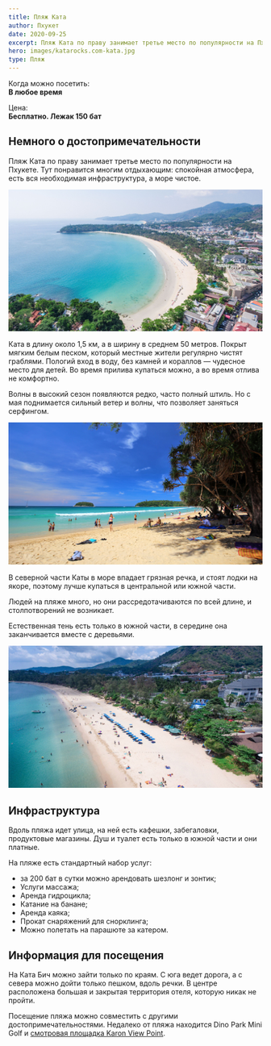 ```yaml
---
title: Пляж Ката
author: Пхукет
date: 2020-09-25
excerpt: Пляж Ката по праву занимает третье место по популярности на Пхукете. Тут понравится многим отдыхающим, спокойная атмосфера, есть вся необходимая инфраструктура, а море чистое.
hero: images/katarocks.com-kata.jpg
type: Пляж
---
```

Когда можно посетить:  
**В любое время**

Цена:  
**Бесплатно. Лежак 150 бат**


## Немного о достопримечательности
Пляж Ката по праву занимает третье место по популярности на Пхукете. Тут понравится многим отдыхающим: спокойная атмосфера, есть вся необходимая инфраструктура, а море чистое.

![Пляж Ката Kata Beach](images/phuket9.com-kata-beach.jpg "Источник phuket9.com")

Ката в длину около 1,5 км, а в ширину в среднем 50 метров. Покрыт мягким белым песком, который местные жители регулярно чистят граблями. Пологий вход в воду, без камней и кораллов — чудесное место для детей. Во время прилива купаться можно, а во время отлива не комфортно.


Волны в высокий сезон появляются редко, часто полный штиль. Но с мая поднимается сильный ветер и волны, что позволяет заняться серфингом.

![Пляж Ката Kata Beach](images/hotels.com-kata.jpg "Источник hotels.com")

В северной части Каты в море впадает грязная речка, и стоят лодки на якоре, поэтому лучше купаться в центральной или южной части. 


Людей на пляже много, но они рассредотачиваются по всей длине, и столпотворений не возникает.


Естественная тень есть только в южной части, в середине она заканчивается вместе с деревьями.
 
 ![Пляж Ката Kata Beach](images/zeus.travel.jpg "Источник zeus.travel")

## Инфраструктура 
Вдоль пляжа идет улица, на ней есть кафешки, забегаловки, продуктовые магазины. Душ и туалет есть только в южной части и они платные.

На пляже есть стандартный набор услуг: 
- за 200 бат в сутки можно арендовать шезлонг и зонтик;
- Услуги массажа;
- Аренда гидроцикла;
- Катание на банане;
- Аренда каяка;
- Прокат снаряжений для снорклинга;
- Можно полетать на парашюте за катером.
 
 
## Информация для посещения
На Ката Бич можно зайти только по краям. С юга ведет дорога, а с севера можно дойти только пешком, вдоль речки. В центре расположена большая и закрытая территория отеля, которую никак не пройти.

Посещение пляжа можно совместить с другими достопримечательностями. Недалеко от пляжа находится Dino Park Mini Golf и [смотровая площадка Karon View Point](https://we-travel.today/smotrovaya-ploshadka-karon).  




